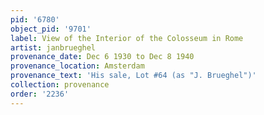 ```yaml
---
pid: '6780'
object_pid: '9701'
label: View of the Interior of the Colosseum in Rome
artist: janbrueghel
provenance_date: Dec 6 1930 to Dec 8 1940
provenance_location: Amsterdam
provenance_text: 'His sale, Lot #64 (as "J. Brueghel")'
collection: provenance
order: '2236'
---
```

